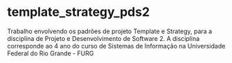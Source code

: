 # template_strategy_pds2
Trabalho envolvendo os padrões de projeto Template e Strategy, para a disciplina de Projeto e Desenvolvimento de Software 2. 
A disciplina corresponde ao 4 ano do curso de Sistemas de Informação na Universidade Federal do Rio Grande - FURG
